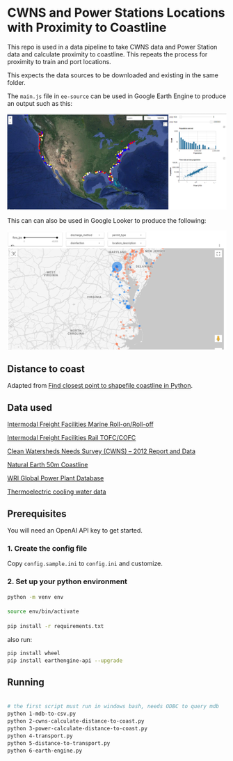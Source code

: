 # CWNS and Power Stations Locations with Proximity to Coastline

This repo is used in a data pipeline to take CWNS data and Power Station data and calculate proximity to coastline.  This repeats the process for proximity to train and port locations. 

This expects the data sources to be downloaded and existing in the same folder. 

The `main.js` file in `ee-source` can be used in Google Earth Engine to produce an output such as this:

![Google Earth Engine](screenshot-code.earthengine.google.com.png)

This can can also be used in Google Looker to produce the following:

![Google Looker Studio](screenshot-lookerstudio.google.com.png)

## Distance to coast

Adapted from [Find closest point to shapefile coastline in Python](https://gis.stackexchange.com/questions/372035/find-closest-point-to-shapefile-coastline-in-python/372232#372232).

## Data used

[Intermodal Freight Facilities Marine Roll-on/Roll-off](https://data-usdot.opendata.arcgis.com/datasets/usdot::intermodal-freight-facilities-marine-roll-on-roll-off/about)

[Intermodal Freight Facilities Rail TOFC/COFC](https://data-usdot.opendata.arcgis.com/datasets/usdot::intermodal-freight-facilities-rail-tofc-cofc/about)

[Clean Watersheds Needs Survey (CWNS) – 2012 Report and Data](https://www.epa.gov/cwns/clean-watersheds-needs-survey-cwns-2012-report-and-data)

[Natural Earth 50m Coastline](https://www.naturalearthdata.com/downloads/50m-physical-vectors/50m-coastline/)

[WRI Global Power Plant Database](https://datasets.wri.org/dataset/globalpowerplantdatabase)

[Thermoelectric cooling water data](https://www.eia.gov/electricity/data/water/)

## Prerequisites

You will need an OpenAI API key to get started. 

### 1. Create the config file

Copy `config.sample.ini` to `config.ini` and customize. 


### 2. Set up your python environment

```bash
python -m venv env

source env/bin/activate

pip install -r requirements.txt
```

also run: 

```bash
pip install wheel
pip install earthengine-api --upgrade
```

## Running

```bash

# the first script must run in windows bash, needs ODBC to query mdb
python 1-mdb-to-csv.py
python 2-cwns-calculate-distance-to-coast.py
python 3-power-calculate-distance-to-coast.py
python 4-transport.py
python 5-distance-to-transport.py
python 6-earth-engine.py

```